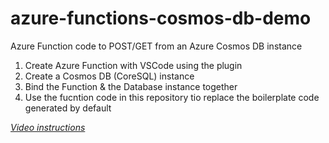 # azure-functions-cosmos-db-demo
Azure Function code to POST/GET from an Azure Cosmos DB instance

1) Create Azure Function with VSCode using the plugin
2) Create a Cosmos DB (CoreSQL) instance
3) Bind the Function & the Database instance together
4) Use the fucntion code in this repository tio replace the boilerplate code generated by default

[*Video instructions*](https://youtu.be/IEACisF4cFI)
